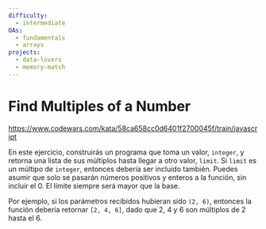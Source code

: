 ```yaml
---
difficulty:
  - intermediate
OAs:
  - fundamentals
  - arrays
projects:
  - data-lovers
  - memory-match
---
```


# Find Multiples of a Number

https://www.codewars.com/kata/58ca658cc0d6401f2700045f/train/javascript

En este ejercicio, construirás un programa que toma un valor,
`integer`, y retorna una lista de sus múltiplos hasta llegar a otro valor,
`limit`. Si `limit` es un múltipo de `integer`, entonces debería ser incluído
también. Puedes asumir que solo se pasarán números positivos y enteros a la
función, sin incluir el 0. El límite siempre será mayor que la base.

Por ejemplo, si los parámetros recibidos hubieran sido `(2, 6)`, entonces la
función debería retornar `[2, 4, 6]`, dado que 2, 4 y 6 son múltiplos de 2
hasta el 6.
